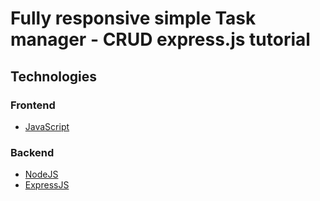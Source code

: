 # Fully responsive simple Task manager - CRUD express.js tutorial

## Technologies

### Frontend
* [JavaScript](https://www.javascript.com/)

### Backend
* [NodeJS](https://nodejs.org/en/)
* [ExpressJS](http://expressjs.com/)